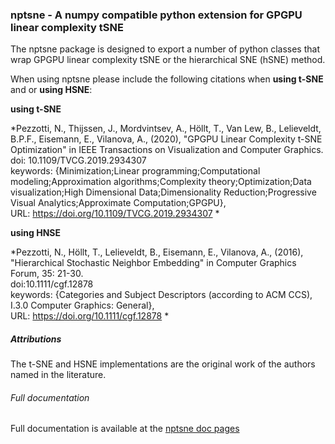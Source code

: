 ### nptsne - A numpy compatible python extension for GPGPU linear complexity tSNE

The nptsne package is designed to export a number of python classes that
wrap GPGPU linear complexity tSNE or the hierarchical SNE (hSNE) method.


When using nptsne please include the following citations when **using t-SNE** and or **using HSNE**:

**using t-SNE**

*Pezzotti, N., Thijssen, J., Mordvintsev, A., Höllt, T., Van Lew, B., Lelieveldt, B.P.F., Eisemann, E., Vilanova, A., (2020), "GPGPU Linear Complexity t-SNE Optimization" in IEEE Transactions on Visualization and Computer Graphics.\
doi: 10.1109/TVCG.2019.2934307\
keywords: {Minimization;Linear programming;Computational modeling;Approximation algorithms;Complexity theory;Optimization;Data visualization;High Dimensional Data;Dimensionality Reduction;Progressive Visual Analytics;Approximate Computation;GPGPU},\
URL: https://doi.org/10.1109/TVCG.2019.2934307 *

**using HNSE**

*Pezzotti, N., Höllt, T., Lelieveldt, B., Eisemann, E., Vilanova, A., (2016), "Hierarchical Stochastic Neighbor Embedding" in Computer Graphics Forum, 35: 21-30. \
doi:10.1111/cgf.12878\
keywords: {Categories and Subject Descriptors (according to ACM CCS), I.3.0 Computer Graphics: General},\
URL: https://doi.org/10.1111/cgf.12878 *

##### Attributions

The t-SNE and HSNE implementations are the original work of the authors named in the literature.

###### Full documentation

Full documentation is available at the [nptsne doc pages](https://nptsne.readthedocs.io)
